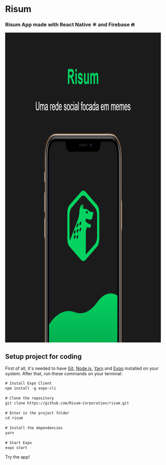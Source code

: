 # Risum
### Risum App made with React Native ⚛️ and Firebase 🔥

<p align="center">
  <img src="assets/mockup-screen-1.png" width=1000 height=1000 />
</p>

## Setup project for coding
First of all, it's needed to have [Git](https://git-scm.com/downloads), [Node.js](https://nodejs.org/en/download/), [Yarn](https://yarnpkg.com/) and [Expo](https://expo.io/) installed on your system. After that, run these commands on your terminal:

```
# Install Expo Client
npm install -g expo-cli

# Clone the repository
git clone https://github.com/Risum-Corporation/risum.git

# Enter in the project folder
cd risum

# Install the dependencies
yarn

# Start Expo
expo start
```

Try the app!
